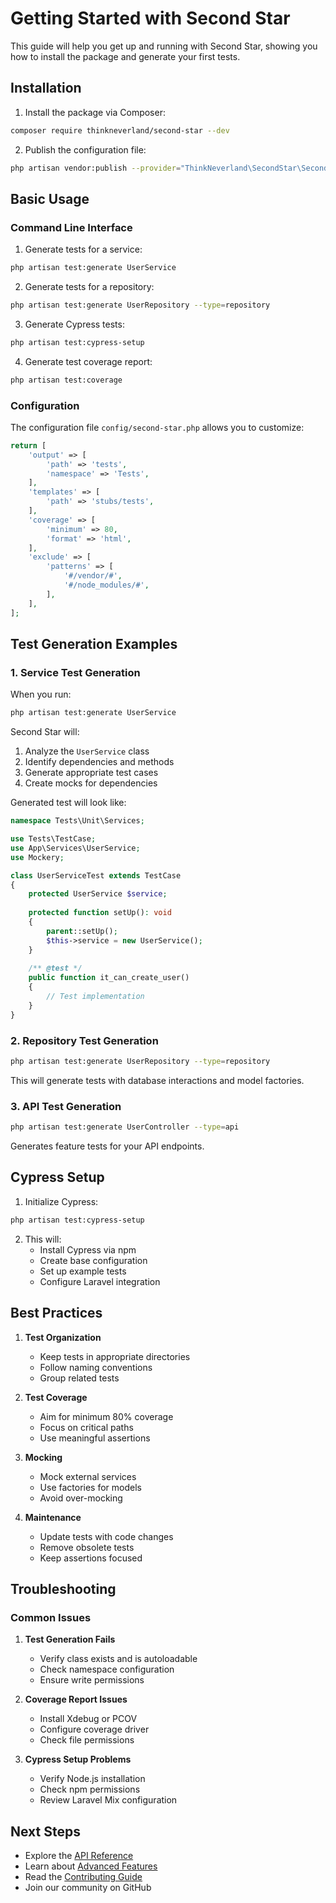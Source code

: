 # Getting Started with Second Star

This guide will help you get up and running with Second Star, showing you how to install the package and generate your first tests.

## Installation

1. Install the package via Composer:

```bash
composer require thinkneverland/second-star --dev
```

2. Publish the configuration file:

```bash
php artisan vendor:publish --provider="ThinkNeverland\SecondStar\SecondStarServiceProvider"
```

## Basic Usage

### Command Line Interface

1. Generate tests for a service:

```bash
php artisan test:generate UserService
```

2. Generate tests for a repository:

```bash
php artisan test:generate UserRepository --type=repository
```

3. Generate Cypress tests:

```bash
php artisan test:cypress-setup
```

4. Generate test coverage report:

```bash
php artisan test:coverage
```

### Configuration

The configuration file `config/second-star.php` allows you to customize:

```php
return [
    'output' => [
        'path' => 'tests',
        'namespace' => 'Tests',
    ],
    'templates' => [
        'path' => 'stubs/tests',
    ],
    'coverage' => [
        'minimum' => 80,
        'format' => 'html',
    ],
    'exclude' => [
        'patterns' => [
            '#/vendor/#',
            '#/node_modules/#',
        ],
    ],
];
```

## Test Generation Examples

### 1. Service Test Generation

When you run:

```bash
php artisan test:generate UserService
```

Second Star will:

1. Analyze the `UserService` class
2. Identify dependencies and methods
3. Generate appropriate test cases
4. Create mocks for dependencies

Generated test will look like:

```php
namespace Tests\Unit\Services;

use Tests\TestCase;
use App\Services\UserService;
use Mockery;

class UserServiceTest extends TestCase
{
    protected UserService $service;
    
    protected function setUp(): void
    {
        parent::setUp();
        $this->service = new UserService();
    }
    
    /** @test */
    public function it_can_create_user()
    {
        // Test implementation
    }
}
```

### 2. Repository Test Generation

```bash
php artisan test:generate UserRepository --type=repository
```

This will generate tests with database interactions and model factories.

### 3. API Test Generation

```bash
php artisan test:generate UserController --type=api
```

Generates feature tests for your API endpoints.

## Cypress Setup

1. Initialize Cypress:

```bash
php artisan test:cypress-setup
```

2. This will:
   - Install Cypress via npm
   - Create base configuration
   - Set up example tests
   - Configure Laravel integration

## Best Practices

1. **Test Organization**
   - Keep tests in appropriate directories
   - Follow naming conventions
   - Group related tests

2. **Test Coverage**
   - Aim for minimum 80% coverage
   - Focus on critical paths
   - Use meaningful assertions

3. **Mocking**
   - Mock external services
   - Use factories for models
   - Avoid over-mocking

4. **Maintenance**
   - Update tests with code changes
   - Remove obsolete tests
   - Keep assertions focused

## Troubleshooting

### Common Issues

1. **Test Generation Fails**
   - Verify class exists and is autoloadable
   - Check namespace configuration
   - Ensure write permissions

2. **Coverage Report Issues**
   - Install Xdebug or PCOV
   - Configure coverage driver
   - Check file permissions

3. **Cypress Setup Problems**
   - Verify Node.js installation
   - Check npm permissions
   - Review Laravel Mix configuration

## Next Steps

- Explore the [API Reference](./api-reference.md)
- Learn about [Advanced Features](./advanced-features.md)
- Read the [Contributing Guide](../CONTRIBUTING.md)
- Join our community on GitHub
